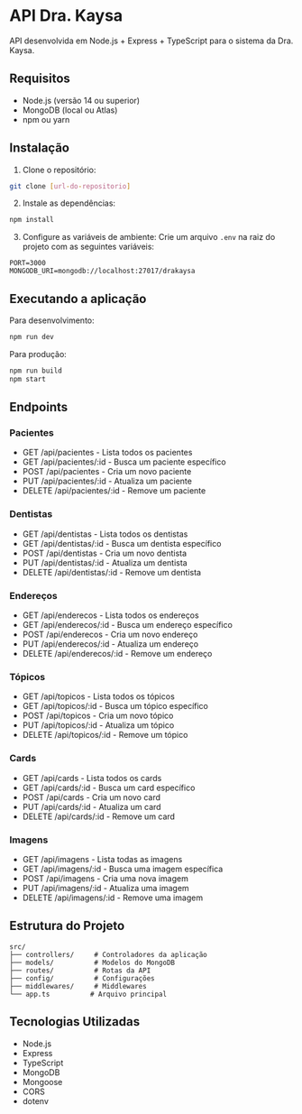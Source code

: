 # API Dra. Kaysa

API desenvolvida em Node.js + Express + TypeScript para o sistema da Dra. Kaysa.

## Requisitos

- Node.js (versão 14 ou superior)
- MongoDB (local ou Atlas)
- npm ou yarn

## Instalação

1. Clone o repositório:
```bash
git clone [url-do-repositorio]
```

2. Instale as dependências:
```bash
npm install
```

3. Configure as variáveis de ambiente:
Crie um arquivo `.env` na raiz do projeto com as seguintes variáveis:
```
PORT=3000
MONGODB_URI=mongodb://localhost:27017/drakaysa
```

## Executando a aplicação

Para desenvolvimento:
```bash
npm run dev
```

Para produção:
```bash
npm run build
npm start
```

## Endpoints

### Pacientes
- GET /api/pacientes - Lista todos os pacientes
- GET /api/pacientes/:id - Busca um paciente específico
- POST /api/pacientes - Cria um novo paciente
- PUT /api/pacientes/:id - Atualiza um paciente
- DELETE /api/pacientes/:id - Remove um paciente

### Dentistas
- GET /api/dentistas - Lista todos os dentistas
- GET /api/dentistas/:id - Busca um dentista específico
- POST /api/dentistas - Cria um novo dentista
- PUT /api/dentistas/:id - Atualiza um dentista
- DELETE /api/dentistas/:id - Remove um dentista

### Endereços
- GET /api/enderecos - Lista todos os endereços
- GET /api/enderecos/:id - Busca um endereço específico
- POST /api/enderecos - Cria um novo endereço
- PUT /api/enderecos/:id - Atualiza um endereço
- DELETE /api/enderecos/:id - Remove um endereço

### Tópicos
- GET /api/topicos - Lista todos os tópicos
- GET /api/topicos/:id - Busca um tópico específico
- POST /api/topicos - Cria um novo tópico
- PUT /api/topicos/:id - Atualiza um tópico
- DELETE /api/topicos/:id - Remove um tópico

### Cards
- GET /api/cards - Lista todos os cards
- GET /api/cards/:id - Busca um card específico
- POST /api/cards - Cria um novo card
- PUT /api/cards/:id - Atualiza um card
- DELETE /api/cards/:id - Remove um card

### Imagens
- GET /api/imagens - Lista todas as imagens
- GET /api/imagens/:id - Busca uma imagem específica
- POST /api/imagens - Cria uma nova imagem
- PUT /api/imagens/:id - Atualiza uma imagem
- DELETE /api/imagens/:id - Remove uma imagem

## Estrutura do Projeto

```
src/
├── controllers/     # Controladores da aplicação
├── models/          # Modelos do MongoDB
├── routes/          # Rotas da API
├── config/          # Configurações
├── middlewares/     # Middlewares
└── app.ts          # Arquivo principal
```

## Tecnologias Utilizadas

- Node.js
- Express
- TypeScript
- MongoDB
- Mongoose
- CORS
- dotenv 